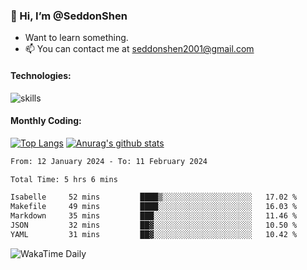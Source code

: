 ### 👋 Hi, I’m @SeddonShen
- Want to learn something.
- 📫 You can contact me at seddonshen2001@gmail.com

#### Technologies:

![skills](https://skillicons.dev/icons?i=scala,js,html,css,bootstrap,jquery,c,cpp,cloudflare,django,docker,flask,git,github,githubactions,linux,latex,mysql,nodejs,ps,php,pr,py,raspberrypi,redis,unreal,v,vscode,vue,bash)

#### Monthly Coding:
[![Top Langs](https://github-readme-stats.vercel.app/api/top-langs?username=seddonshen&show_icons=true&locale=en&layout=compact&hide=html&langs_count=8)](https://github.com/SeddonShen/)
[![Anurag's github stats](https://github-readme-stats.vercel.app/api?username=SeddonShen&count_private=true&show_icons=true)](https://github.com/anuraghazra/github-readme-stats)
<!--START_SECTION:waka-->

```txt
From: 12 January 2024 - To: 11 February 2024

Total Time: 5 hrs 6 mins

Isabelle     52 mins         ████▒░░░░░░░░░░░░░░░░░░░░   17.02 %
Makefile     49 mins         ████░░░░░░░░░░░░░░░░░░░░░   16.03 %
Markdown     35 mins         ███░░░░░░░░░░░░░░░░░░░░░░   11.46 %
JSON         32 mins         ██▓░░░░░░░░░░░░░░░░░░░░░░   10.50 %
YAML         31 mins         ██▓░░░░░░░░░░░░░░░░░░░░░░   10.42 %
```

<!--END_SECTION:waka-->

![WakaTime Daily](https://wakatime.com/share/@seddon2001/61a7e342-5f12-4fea-bf92-1fac161e97d6.svg)
<!---
SeddonShen/SeddonShen is a ✨ special ✨ repository because its `README.md` (this file) appears on your GitHub profile.
You can click the Preview link to take a look at your changes.
--->
